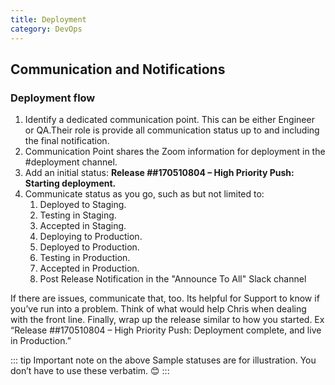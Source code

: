 ```yaml
---
title: Deployment
category: DevOps
---
```


## Communication and Notifications

### Deployment flow

1. Identify a dedicated communication point. This can be either Engineer or QA.Their role is provide all communication status up to and including the final notification.
2. Communication Point shares the Zoom information for deployment in the #deployment channel.
3. Add an initial status: **Release ##170510804 – High Priority Push: Starting deployment.**
4. Communicate status as you go, such as but not limited to:
     1. Deployed to Staging.
     2. Testing in Staging.
     3. Accepted in Staging.
     4. Deploying to Production.
     5. Deployed to Production.
     6. Testing in Production.
     7. Accepted in Production.
     8. Post Release Notification in the "Announce To All" Slack channel

If there are issues, communicate that, too. Its helpful for Support to know if you’ve run into a problem. Think of what would help Chris when dealing with the front line. Finally, wrap up the release similar to how you started. Ex “Release ##170510804 – High Priority Push: Deployment complete, and live in Production.”


::: tip Important note on the above
 Sample statuses are for illustration. You don’t have to use these verbatim. 😊
:::
